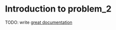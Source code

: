 # Introduction to problem_2

TODO: write [great documentation](http://jacobian.org/writing/what-to-write/)
